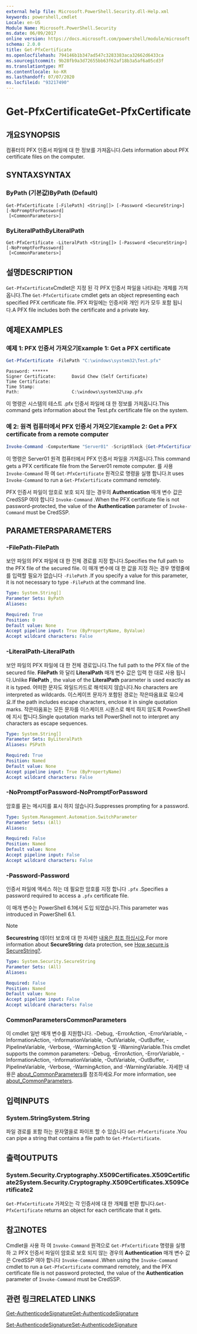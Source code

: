 ```yaml
---
external help file: Microsoft.PowerShell.Security.dll-Help.xml
keywords: powershell,cmdlet
Locale: en-US
Module Name: Microsoft.PowerShell.Security
ms.date: 06/09/2017
online version: https://docs.microsoft.com/powershell/module/microsoft.powershell.security/get-pfxcertificate?view=powershell-7.1&WT.mc_id=ps-gethelp
schema: 2.0.0
title: Get-PfxCertificate
ms.openlocfilehash: 794146b1b347ad547c3283383aca32662d6433ca
ms.sourcegitcommit: 9b28fb9a3d72655bb63f62af18b3a5af6a05cd3f
ms.translationtype: MT
ms.contentlocale: ko-KR
ms.lasthandoff: 07/07/2020
ms.locfileid: "93217490"
---
```

# <span data-ttu-id="6bb36-103">Get-PfxCertificate</span><span class="sxs-lookup"><span data-stu-id="6bb36-103">Get-PfxCertificate</span></span>

## <span data-ttu-id="6bb36-104">개요</span><span class="sxs-lookup"><span data-stu-id="6bb36-104">SYNOPSIS</span></span>
<span data-ttu-id="6bb36-105">컴퓨터의 PFX 인증서 파일에 대 한 정보를 가져옵니다.</span><span class="sxs-lookup"><span data-stu-id="6bb36-105">Gets information about PFX certificate files on the computer.</span></span>

## <span data-ttu-id="6bb36-106">SYNTAX</span><span class="sxs-lookup"><span data-stu-id="6bb36-106">SYNTAX</span></span>

### <span data-ttu-id="6bb36-107">ByPath (기본값)</span><span class="sxs-lookup"><span data-stu-id="6bb36-107">ByPath (Default)</span></span>

```
Get-PfxCertificate [-FilePath] <String[]> [-Password <SecureString>] [-NoPromptForPassword]
 [<CommonParameters>]
```

### <span data-ttu-id="6bb36-108">ByLiteralPath</span><span class="sxs-lookup"><span data-stu-id="6bb36-108">ByLiteralPath</span></span>

```
Get-PfxCertificate -LiteralPath <String[]> [-Password <SecureString>] [-NoPromptForPassword]
 [<CommonParameters>]
```

## <span data-ttu-id="6bb36-109">설명</span><span class="sxs-lookup"><span data-stu-id="6bb36-109">DESCRIPTION</span></span>

<span data-ttu-id="6bb36-110">`Get-PfxCertificate`Cmdlet은 지정 된 각 PFX 인증서 파일을 나타내는 개체를 가져옵니다.</span><span class="sxs-lookup"><span data-stu-id="6bb36-110">The `Get-PfxCertificate` cmdlet gets an object representing each specified PFX certificate file.</span></span>
<span data-ttu-id="6bb36-111">PFX 파일에는 인증서와 개인 키가 모두 포함 됩니다.</span><span class="sxs-lookup"><span data-stu-id="6bb36-111">A PFX file includes both the certificate and a private key.</span></span>

## <span data-ttu-id="6bb36-112">예제</span><span class="sxs-lookup"><span data-stu-id="6bb36-112">EXAMPLES</span></span>

### <span data-ttu-id="6bb36-113">예제 1: PFX 인증서 가져오기</span><span class="sxs-lookup"><span data-stu-id="6bb36-113">Example 1: Get a PFX certificate</span></span>

```powershell
Get-PfxCertificate -FilePath "C:\windows\system32\Test.pfx"
```

```output
Password: ******
Signer Certificate:      David Chew (Self Certificate)
Time Certificate:
Time Stamp:
Path:                    C:\windows\system32\zap.pfx
```

<span data-ttu-id="6bb36-114">이 명령은 시스템의 테스트 .pfx 인증서 파일에 대 한 정보를 가져옵니다.</span><span class="sxs-lookup"><span data-stu-id="6bb36-114">This command gets information about the Test.pfx certificate file on the system.</span></span>

### <span data-ttu-id="6bb36-115">예 2: 원격 컴퓨터에서 PFX 인증서 가져오기</span><span class="sxs-lookup"><span data-stu-id="6bb36-115">Example 2: Get a PFX certificate from a remote computer</span></span>

```powershell
Invoke-Command -ComputerName "Server01" -ScriptBlock {Get-PfxCertificate -FilePath "C:\Text\TestNoPassword.pfx"} -Authentication CredSSP
```

<span data-ttu-id="6bb36-116">이 명령은 Server01 원격 컴퓨터에서 PFX 인증서 파일을 가져옵니다.</span><span class="sxs-lookup"><span data-stu-id="6bb36-116">This command gets a PFX certificate file from the Server01 remote computer.</span></span> <span data-ttu-id="6bb36-117">를 사용 `Invoke-Command` 하 여 `Get-PfxCertificate` 원격으로 명령을 실행 합니다.</span><span class="sxs-lookup"><span data-stu-id="6bb36-117">It uses `Invoke-Command` to run a `Get-PfxCertificate` command remotely.</span></span>

<span data-ttu-id="6bb36-118">PFX 인증서 파일이 암호로 보호 되지 않는 경우의 **Authentication** 매개 변수 값은 CredSSP 여야 합니다 `Invoke-Command` .</span><span class="sxs-lookup"><span data-stu-id="6bb36-118">When the PFX certificate file is not password-protected, the value of the **Authentication** parameter of `Invoke-Command` must be CredSSP.</span></span>

## <span data-ttu-id="6bb36-119">PARAMETERS</span><span class="sxs-lookup"><span data-stu-id="6bb36-119">PARAMETERS</span></span>

### <span data-ttu-id="6bb36-120">-FilePath</span><span class="sxs-lookup"><span data-stu-id="6bb36-120">-FilePath</span></span>

<span data-ttu-id="6bb36-121">보안 파일의 PFX 파일에 대 한 전체 경로를 지정 합니다.</span><span class="sxs-lookup"><span data-stu-id="6bb36-121">Specifies the full path to the PFX file of the secured file.</span></span> <span data-ttu-id="6bb36-122">이 매개 변수에 대 한 값을 지정 하는 경우 명령줄에를 입력할 필요가 없습니다 `-FilePath` .</span><span class="sxs-lookup"><span data-stu-id="6bb36-122">If you specify a value for this parameter, it is not necessary to type `-FilePath` at the command line.</span></span>

```yaml
Type: System.String[]
Parameter Sets: ByPath
Aliases:

Required: True
Position: 0
Default value: None
Accept pipeline input: True (ByPropertyName, ByValue)
Accept wildcard characters: False
```

### <span data-ttu-id="6bb36-123">-LiteralPath</span><span class="sxs-lookup"><span data-stu-id="6bb36-123">-LiteralPath</span></span>

<span data-ttu-id="6bb36-124">보안 파일의 PFX 파일에 대 한 전체 경로입니다.</span><span class="sxs-lookup"><span data-stu-id="6bb36-124">The full path to the PFX file of the secured file.</span></span> <span data-ttu-id="6bb36-125">**FilePath** 와 달리 **LiteralPath** 매개 변수 값은 입력 한 대로 사용 됩니다.</span><span class="sxs-lookup"><span data-stu-id="6bb36-125">Unlike **FilePath** , the value of the **LiteralPath** parameter is used exactly as it is typed.</span></span> <span data-ttu-id="6bb36-126">어떠한 문자도 와일드카드로 해석되지 않습니다.</span><span class="sxs-lookup"><span data-stu-id="6bb36-126">No characters are interpreted as wildcards.</span></span> <span data-ttu-id="6bb36-127">이스케이프 문자가 포함된 경로는 작은따옴표로 묶으세요.</span><span class="sxs-lookup"><span data-stu-id="6bb36-127">If the path includes escape characters, enclose it in single quotation marks.</span></span> <span data-ttu-id="6bb36-128">작은따옴표는 모든 문자를 이스케이프 시퀀스로 해석 하지 않도록 PowerShell에 지시 합니다.</span><span class="sxs-lookup"><span data-stu-id="6bb36-128">Single quotation marks tell PowerShell not to interpret any characters as escape sequences.</span></span>

```yaml
Type: System.String[]
Parameter Sets: ByLiteralPath
Aliases: PSPath

Required: True
Position: Named
Default value: None
Accept pipeline input: True (ByPropertyName)
Accept wildcard characters: False
```

### <span data-ttu-id="6bb36-129">-NoPromptForPassword</span><span class="sxs-lookup"><span data-stu-id="6bb36-129">-NoPromptForPassword</span></span>

<span data-ttu-id="6bb36-130">암호를 묻는 메시지를 표시 하지 않습니다.</span><span class="sxs-lookup"><span data-stu-id="6bb36-130">Suppresses prompting for a password.</span></span>

```yaml
Type: System.Management.Automation.SwitchParameter
Parameter Sets: (All)
Aliases:

Required: False
Position: Named
Default value: None
Accept pipeline input: False
Accept wildcard characters: False
```

### <span data-ttu-id="6bb36-131">-Password</span><span class="sxs-lookup"><span data-stu-id="6bb36-131">-Password</span></span>

<span data-ttu-id="6bb36-132">인증서 파일에 액세스 하는 데 필요한 암호를 지정 합니다 `.pfx` .</span><span class="sxs-lookup"><span data-stu-id="6bb36-132">Specifies a password required to access a `.pfx` certificate file.</span></span>

<span data-ttu-id="6bb36-133">이 매개 변수는 PowerShell 6.1에서 도입 되었습니다.</span><span class="sxs-lookup"><span data-stu-id="6bb36-133">This parameter was introduced in PowerShell 6.1.</span></span>

> [!NOTE]
> <span data-ttu-id="6bb36-134">**Securestring** 데이터 보호에 대 한 자세한 [내용은 참조 하십시오](/dotnet/api/system.security.securestring#how-secure-is-securestring).</span><span class="sxs-lookup"><span data-stu-id="6bb36-134">For more information about **SecureString** data protection, see [How secure is SecureString?](/dotnet/api/system.security.securestring#how-secure-is-securestring).</span></span>

```yaml
Type: System.Security.SecureString
Parameter Sets: (All)
Aliases:

Required: False
Position: Named
Default value: None
Accept pipeline input: False
Accept wildcard characters: False
```

### <span data-ttu-id="6bb36-135">CommonParameters</span><span class="sxs-lookup"><span data-stu-id="6bb36-135">CommonParameters</span></span>

<span data-ttu-id="6bb36-136">이 cmdlet 일반 매개 변수를 지원합니다. -Debug, -ErrorAction, -ErrorVariable, -InformationAction, -InformationVariable, -OutVariable, -OutBuffer, -PipelineVariable, -Verbose, -WarningAction 및 -WarningVariable.</span><span class="sxs-lookup"><span data-stu-id="6bb36-136">This cmdlet supports the common parameters: -Debug, -ErrorAction, -ErrorVariable, -InformationAction, -InformationVariable, -OutVariable, -OutBuffer, -PipelineVariable, -Verbose, -WarningAction, and -WarningVariable.</span></span> <span data-ttu-id="6bb36-137">자세한 내용은 [about_CommonParameters](https://go.microsoft.com/fwlink/?LinkID=113216)를 참조하세요.</span><span class="sxs-lookup"><span data-stu-id="6bb36-137">For more information, see [about_CommonParameters](https://go.microsoft.com/fwlink/?LinkID=113216).</span></span>

## <span data-ttu-id="6bb36-138">입력</span><span class="sxs-lookup"><span data-stu-id="6bb36-138">INPUTS</span></span>

### <span data-ttu-id="6bb36-139">System.String</span><span class="sxs-lookup"><span data-stu-id="6bb36-139">System.String</span></span>

<span data-ttu-id="6bb36-140">파일 경로를 포함 하는 문자열을로 파이프 할 수 있습니다 `Get-PfxCertificate` .</span><span class="sxs-lookup"><span data-stu-id="6bb36-140">You can pipe a string that contains a file path to `Get-PfxCertificate`.</span></span>

## <span data-ttu-id="6bb36-141">출력</span><span class="sxs-lookup"><span data-stu-id="6bb36-141">OUTPUTS</span></span>

### <span data-ttu-id="6bb36-142">System.Security.Cryptography.X509Certificates.X509Certificate2</span><span class="sxs-lookup"><span data-stu-id="6bb36-142">System.Security.Cryptography.X509Certificates.X509Certificate2</span></span>

<span data-ttu-id="6bb36-143">`Get-PfxCertificate` 가져오는 각 인증서에 대 한 개체를 반환 합니다.</span><span class="sxs-lookup"><span data-stu-id="6bb36-143">`Get-PfxCertificate` returns an object for each certificate that it gets.</span></span>

## <span data-ttu-id="6bb36-144">참고</span><span class="sxs-lookup"><span data-stu-id="6bb36-144">NOTES</span></span>

<span data-ttu-id="6bb36-145">Cmdlet을 사용 하 여 `Invoke-Command` 원격으로 `Get-PfxCertificate` 명령을 실행 하 고 PFX 인증서 파일이 암호로 보호 되지 않는 경우의 **Authentication** 매개 변수 값은 CredSSP 여야 합니다 `Invoke-Command` .</span><span class="sxs-lookup"><span data-stu-id="6bb36-145">When using the `Invoke-Command` cmdlet to run a `Get-PfxCertificate` command remotely, and the PFX certificate file is not password protected, the value of the **Authentication** parameter of `Invoke-Command` must be CredSSP.</span></span>

## <span data-ttu-id="6bb36-146">관련 링크</span><span class="sxs-lookup"><span data-stu-id="6bb36-146">RELATED LINKS</span></span>

[<span data-ttu-id="6bb36-147">Get-AuthenticodeSignature</span><span class="sxs-lookup"><span data-stu-id="6bb36-147">Get-AuthenticodeSignature</span></span>](Get-AuthenticodeSignature.md)

[<span data-ttu-id="6bb36-148">Set-AuthenticodeSignature</span><span class="sxs-lookup"><span data-stu-id="6bb36-148">Set-AuthenticodeSignature</span></span>](Set-AuthenticodeSignature.md)

